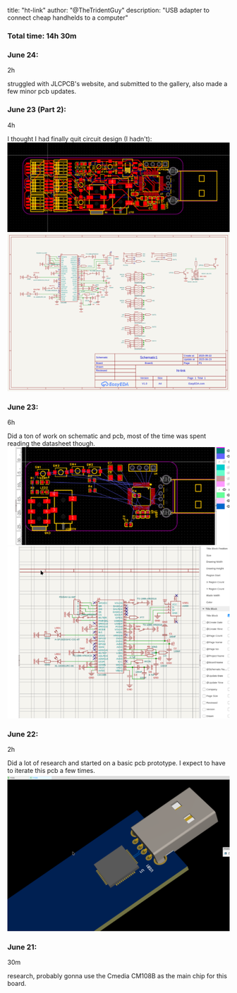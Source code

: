 title: "ht-link"
author: "@TheTridentGuy"
description: "USB adapter to connect cheap handhelds to a computer"
### Total time: 14h 30m
### June 24:
2h

struggled with JLCPCB's website, and submitted to the gallery, also made a few minor pcb updates.


### June 23 (Part 2):
4h

I thought I had finally quit circuit design (I hadn't):
![](images/pcb3.png)
![](images/sch2.png)

### June 23:
6h

Did a ton of work on schematic and pcb, most of the time was spent reading the datasheet though.
![](images/pcb2.png)![](images/sch1.png)

### June 22:
2h

Did a lot of research and started on a basic pcb prototype. I expect to have to iterate this pcb a few times.
![](images/pcb1.png)

### June 21: 
30m

research, probably gonna use the Cmedia CM108B as the main chip for this board.
